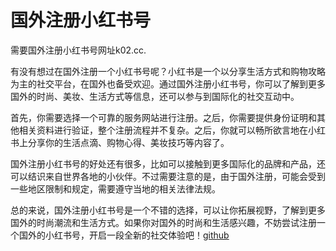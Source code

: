 # 国外注册小红书号

需要国外注册小红书号网址k02.cc.

有没有想过在国外注册一个小红书号呢？小红书是一个以分享生活方式和购物攻略为主的社交平台，在国外也备受欢迎。通过国外注册小红书号，你可以了解到更多国外的时尚、美妆、生活方式等信息，还可以参与到国际化的社交互动中。

首先，你需要选择一个可靠的服务网站进行注册。之后，你需要提供身份证明和其他相关资料进行验证，整个注册流程并不复杂。之后，你就可以畅所欲言地在小红书上分享你的生活点滴、购物心得、美妆技巧等内容了。

国外注册小红书号的好处还有很多，比如可以接触到更多国际化的品牌和产品，还可以结识来自世界各地的小伙伴。不过需要注意的是，由于国外注册，可能会受到一些地区限制和规定，需要遵守当地的相关法律法规。

总的来说，国外注册小红书号是一个不错的选择，可以让你拓展视野，了解到更多国外的时尚潮流和生活方式。如果你对国外的时尚和生活感兴趣，不妨尝试注册一个国外的小红书号，开启一段全新的社交体验吧！[github](https://github.com)